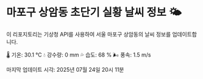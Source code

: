 
# 마포구 상암동 초단기 실황 날씨 정보 🌤️

이 리포지토리는 기상청 API를 사용하여 서울 마포구 상암동의 날씨 정보를 업데이트합니다. 

🌡️ 기온: 30.1 ℃
💧 강수량: 0 mm
💦 습도: 68 %
🌬️ 풍속: 1.5 m/s

마지막 업데이트 시각: 2025년 07월 24일 20시 11분    

